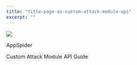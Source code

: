 ```yaml
---
title: "title-page-as-custom-attack-module-api"
excerpt: ""
---
```

![](https://help.rapid7.com/appspider/content/resources/images/logos/logo-r7-large.jpg)

AppSpider

Custom Attack Module API Guide